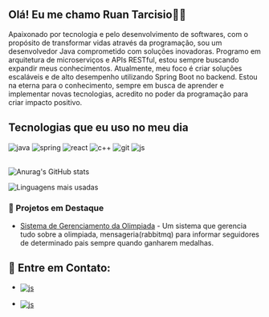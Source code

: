 ## Olá! Eu me chamo Ruan Tarcisio👋🏾

 
Apaixonado por tecnologia e pelo desenvolvimento de softwares, com o propósito de transformar vidas através da programação, sou um desenvolvedor Java comprometido com soluções inovadoras. Programo em arquitetura de microserviços e APIs RESTful, estou sempre buscando expandir meus conhecimentos. Atualmente, meu foco é criar soluções escaláveis e de alto desempenho utilizando Spring Boot no backend. Estou na eterna para o conhecimento, sempre em busca de aprender e implementar novas tecnologias, acredito no poder da programação para criar impacto positivo.



## Tecnologias que eu uso no meu dia

<div style="display: inline_block">
  <img align="center" alt="java" src="https://img.shields.io/badge/Java-ED8B00?style=for-the-badge&logo=openjdk&logoColor=white" />
  <img align="center" alt="spring" src="https://img.shields.io/badge/spring-%236DB33F.svg?style=for-the-badge&logo=spring&logoColor=white" />
  <img align="center" alt="react" src="https://img.shields.io/badge/React-20232A?style=for-the-badge&logo=react&logoColor=61DAFB" />
   <img align="center" alt="c++" src="https://img.shields.io/badge/C%2B%2B-00599C?style=for-the-badge&logo=c%2B%2B&logoColor=white" />
  <img align="center" alt="git" src="https://img.shields.io/badge/github-%23121011.svg?style=for-the-badge&logo=github&logoColor=white" />
    <img align="center" alt="js" src="https://img.shields.io/badge/JavaScript-F7DF1E?style=for-the-badge&logo=javascript&logoColor=black" />

</div><br/>


![Anurag's GitHub stats](https://github-readme-stats.vercel.app/api?username=ruantarcisio&theme=blue-green&show_icons=true)

![Linguagens mais usadas](https://github-readme-stats.vercel.app/api/top-langs/?username=RuanTarcisio&theme=blue-green&show_icons=true)



### 🌟 Projetos em Destaque
- [Sistema de Gerenciamento da Olimpiada](https://github.com/RuanTarcisio/olympic_medals) - Um sistema que gerencia tudo sobre a olimpiada, mensageria(rabbitmq) para informar seguidores de determinado pais sempre quando ganharem medalhas.


## 🔗 Entre em Contato:
<div>
        
- <a href="https://www.linkedin.com/in/ruan-tarcisio-307405300/" target="_blank">
  <img align="center" alt="js" src="https://img.shields.io/badge/linkedin-%230077B5.svg?style=for-the-badge&logo=linkedin&logoColor=black" />
</a>
</div>

- <a href="mailto:ruantarciisio@gmail.com" target="_blank">
  <img align="center" alt="js" src="https://img.shields.io/badge/Gmail-D14836?style=for-the-badge&logo=gmail&logoColor=white" />
</a>
